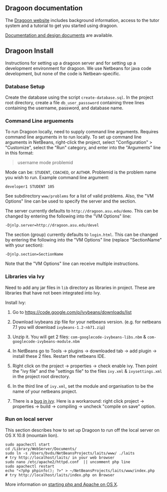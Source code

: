 ## Dragoon documentation ##

The [Dragoon website](http://dragoon.asu.edu) includes
background information, access to the tutor system and a
tutorial to get you started using dragoon.

[Documentation and design documents](documentation/README.md) are
available.

## Dragoon Install ##

Instructions for setting up a dragoon server and for
setting up a development environment for dragoon.  We use
Netbeans for java code development, but none of the code
is Netbean-specific.

### Database Setup ###

Create the database using the script `create-database.sql`.
In the project root directory, create a file `db_user_passsword`
containing three lines containing the username, password, and 
database name.


### Command Line arguements ###

To run Dragoon locally, need to supply command line arguments.
Requires command line arguments in to run locally.  To set up command
line arguments in NetBeans, right-click the project, select
"Configuration" > "Customize", select the "Run" category, and enter
into the "Arguments" line in this format:

>username mode problemid

Mode can be:  `STUDENT`, `COACHED`, or `AUTHOR`.  Problemid
is the problem name you wish to run.  Example command line argument:

    developer1 STUDENT 105

See subdirectory `www/problems` for a list of valid problems.
Also, the "VM Options" line can be used to specify
the server and the section.

The server currently defaults to `http://dragoon.asu.edu/demo`. This can be 
changed by entering the following into the "VM Options" line:

    -Djnlp.server=http://dragoon.asu.edu/devel

The section (group) currently defaults to `login.html`. This can be 
changed by entering the following into the "VM Options" line (replace
"SectionName" with your section):

    -Djnlp.section=SectionName

Note that the "VM Options" line can receive multiple instructions.


### Libraries via Ivy ###

Need to add any jar files in `lib` directory as libraries in project.
These are libraries that have not been integrated into Ivy.

Install Ivy:

1. Go to https://code.google.com/p/ivybeans/downloads/list

2. Download ivybeans zip file for your netbeans version.  (e.g. for
netbeans 7.1 you will download `ivybeans-1.2-nb71.zip`)

3. Unzip it. You will get 2 files: `com-googlecode-ivybeans-libs.nbm` &
`com-googlecode-ivybeans-module.nbm`

4. In NetBeans go to Tools -> plugins -> downloaded tab -> add plugin ->
 install these 2 files.  Restart the netbeans IDE.  

5. Right click on the project -> properties -> check enable ivy. Then
 point the "ivy file" and the "settings file" to the files `ivy.xml` &
 `ivysettings.xml` in the project root directory.

6. In the third line of `ivy.xml`, set the module and organisation to be
the name of your netbeans project.

7. There is a [bug in ivy](https://code.google.com/p/ivybeans/issues/detail?id=58). Here is a
workaround: right click project -> properties -> build -> compiling ->
uncheck "compile on save" option.

### Run on local server ###

This section describes how to set up Dragoon to run off the 
local server on OS X 10.8 (mountain lion).

    sudo apachectl start
    cd /Library/WebServer/Documents/
    sudo ln -s /Users/bvds/NetBeansProjects/laits/www/ ./laits 
    # try http://localhost/laits/ in your web browser
    sudo nano /etc/apache2/httpd.conf  || uncomment php line
    sudo apachectl restart
    echo "<?php phpinfo(); ?>" > ~/NetBeansProjects/laits/www/index.php  
    # try http://localhost/laits/index.php on Browser

More information on [starting php and Apache on OS X](http://coolestguyplanettech.com/downtown/install-and-configure-apache-mysql-php-and-phpmyadmin-osx-108-mountain-lion).
